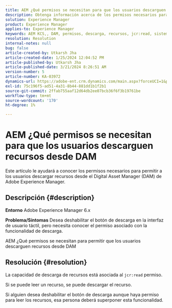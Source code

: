 ```yaml
---
title: AEM ¿Qué permisos se necesitan para que los usuarios descarguen recursos desde DAM
description: Obtenga información acerca de los permisos necesarios para permitir a los usuarios descargar recursos desde Adobe Experience Manager DAM.
solution: Experience Manager
product: Experience Manager
applies-to: Experience Manager
keywords: AEM KCS,, DAM, permisos, descarga, recursos, jcr:read, sistema de administración de recursos digitales
resolution: Resolution
internal-notes: null
bug: false
article-created-by: Utkarsh Jha
article-created-date: 1/25/2024 12:04:52 PM
article-published-by: Utkarsh Jha
article-published-date: 3/21/2024 8:26:51 AM
version-number: 5
article-number: KA-03972
dynamics-url: https://adobe-ent.crm.dynamics.com/main.aspx?forceUCI=1&pagetype=entityrecord&etn=knowledgearticle&id=ecedb8ef-79bb-ee11-a569-6045bd0065b6
exl-id: 75c196f5-ad51-4a31-8b44-881dd1b1f2b1
source-git-commit: 2ffab755aaf12d64db2ee07bcb36f6f3b19761be
workflow-type: tm+mt
source-wordcount: '170'
ht-degree: 1%

---
```


# AEM ¿Qué permisos se necesitan para que los usuarios descarguen recursos desde DAM


Este artículo le ayudará a conocer los permisos necesarios para permitir a los usuarios descargar recursos desde el Digital Asset Manager (DAM) de Adobe Experience Manager.

## Descripción {#description}


<b>Entorno</b>
Adobe Experience Manager 6.x

<b>Problema/Síntomas</b>
Desea deshabilitar el botón de descarga en la interfaz de usuario táctil, pero necesita conocer el permiso asociado con la funcionalidad de descarga.

AEM ¿Qué permisos se necesitan para permitir que los usuarios descarguen recursos desde DAM


## Resolución {#resolution}


La capacidad de descarga de recursos está asociada al `jcr:read` permiso.

Si se puede leer un recurso, se puede descargar el recurso.

Si alguien desea deshabilitar el botón de descarga aunque haya permiso para leer los recursos, esa persona deberá superponer esta funcionalidad.
